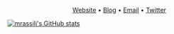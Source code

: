 <p align="center"><a href="http://mrassili.com/">Website</a> • <a href="https://www.freecodecamp.org/news/chrome-extension-with-parcel-tailwind/">Blog</a> • <a href="mailto:marouane.rassili@gmail.com">Email</a> • <a href="https://twitter.com/marouanerassili">Twitter</a></p>

[![mrassili's GitHub stats](https://github-readme-stats.vercel.app/api?username=mrassili&theme=dark)](https://github.com/anuraghazra/github-readme-stats)
